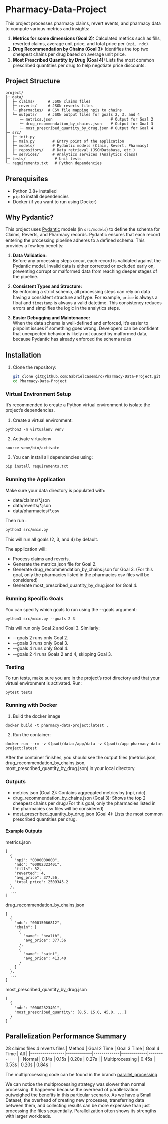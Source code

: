# Pharmacy-Data-Project

This project processes pharmacy claims, revert events, and pharmacy data to compute various metrics and insights:
1. **Metrics for some dimensions (Goal 2):** Calculated metrics such as fills, reverted claims, average unit price, and total price per `(npi, ndc)`.
2. **Drug Recommendation by Chains (Goal 3):** Identifies the top two cheapest chains per drug based on average unit price.
3. **Most Prescribed Quantity by Drug (Goal 4):** Lists the most common prescribed quantities per drug to help negotiate price discounts.

## Project Structure
```
project/
├─ data/
│  ├─ claims/      # JSON claims files
│  ├─ reverts/     # JSON reverts files
│  └─ pharmacies/  # CSV file mapping npis to chains
│  └─ outputs/     # JSON output files for goals 2, 3, and 4
│     └─ metrics.json                          # Output for Goal 2
│     └─ drug_recommendation_by_chains.json    # Output for Goal 3
│     └─ most_prescribed_quantity_by_drug.json # Output for Goal 4
├─ src/
│  ├─ init.py
│  ├─ main.py        # Entry point of the application
│  ├─ models/        # Pydantic models (Claim, Revert, Pharmacy)
│  ├─ repository/    # Data retrieval (JSONDatabase, etc.)
│  └─ services/      # Analytics services (Analytics class)
├─ tests/             # Unit tests
└─ requirements.txt   # Python dependencies
```

## Prerequisites

- Python 3.8+ installed
- `pip` to install dependencies
- Docker (if you want to run using Docker)


## Why Pydantic?

This project uses [Pydantic](https://pydantic-docs.helpmanual.io/) models (in `src/models`) to define the schema for Claims, Reverts, and Pharmacy records. Pydantic ensures that each record entering the processing pipeline adheres to a defined schema. This provides a few key benefits:

1. **Data Validation:**  
   Before any processing steps occur, each record is validated against the Pydantic model. Invalid data is either corrected or excluded early on, preventing corrupt or malformed data from reaching deeper stages of the pipeline.

2. **Consistent Types and Structure:**  
   By enforcing a strict schema, all processing steps can rely on data having a consistent structure and type. For example, `price` is always a float and `timestamp` is always a valid datetime. This consistency reduces errors and simplifies the logic in the analytics steps.

3. **Easier Debugging and Maintenance:**  
   When the data schema is well-defined and enforced, it’s easier to pinpoint issues if something goes wrong. Developers can be confident that unexpected behavior is likely not caused by malformed data, because Pydantic has already enforced the schema rules

## Installation

1. Clone the repository:
   ```bash
   git clone git@github.com:GabrielCasemiro/Pharmacy-Data-Project.git
   cd Pharmacy-Data-Project


### Virtual Environment Setup
It’s recommended to create a Python virtual environment to isolate the project’s dependencies.

1.	Create a virtual environment:
```
python3 -m virtualenv venv
```

2. Activate virtualenv 
```
source venv/bin/activate
```

3. You can install all dependencies using:
```
pip install requirements.txt
```

### Running the Application

Make sure your data directory is populated with:
- data/claims/*.json
- data/reverts/*.json
- data/pharmacies/*.csv

Then run :
```
python3 src/main.py
```
This will run all goals (2, 3, and 4) by default.

The application will:
- Process claims and reverts.
- Generate the metrics.json file for Goal 2.
- Generate drug_recommendation_by_chains.json for Goal 3. (For this goal, only the pharmacies listed in the pharmacies csv files will be considered)
- Generate most_prescribed_quantity_by_drug.json for Goal 4.

### Running Specific Goals

You can specify which goals to run using the --goals argument:
```
python3 src/main.py --goals 2 3
```
This will run only Goal 2 and Goal 3. Similarly:
- --goals 2 runs only Goal 2.
- --goals 3 runs only Goal 3.
- --goals 4 runs only Goal 4.
- --goals 2 4 runs Goals 2 and 4, skipping Goal 3.

### Testing


To run tests, make sure you are in the project’s root directory and that your virtual environment is activated. Run:

```
pytest tests
```

### Running with Docker

1. Build the docker image 
```
docker build -t pharmacy-data-project:latest .
```

2.	Run the container:
```
docker run --rm -v $(pwd)/data:/app/data -v $(pwd):/app pharmacy-data-project:latest
```

After the container finishes, you should see the output files (metrics.json, drug_recommendation_by_chains.json, most_prescribed_quantity_by_drug.json) in your local directory.

### Outputs
- metrics.json (Goal 2): Contains aggregated metrics by (npi, ndc).
- drug_recommendation_by_chains.json (Goal 3): Shows the top 2 cheapest chains per drug.(For this goal, only the pharmacies listed in the pharmacies csv files will be considered)
- most_prescribed_quantity_by_drug.json (Goal 4): Lists the most common prescribed quantities per drug.
#### Example Outputs
metrics.json
```
[
  {
    "npi": "0000000000",
    "ndc": "00002323401",
    "fills": 82,
    "reverted": 4,
    "avg_price": 377.56,
    "total_price": 2509345.2
  },
  ...
]
```
drug_recommendation_by_chains.json
```
[
  {
    "ndc": "00015066812",
    "chain": [
      {
        "name": "health",
        "avg_price": 377.56
      },
      {
        "name": "saint",
        "avg_price": 413.40
      }
    ]
  },
  ...
]
```
most_prescribed_quantity_by_drug.json
```
[
  {
    "ndc": "00002323401",
    "most_prescribed_quantity": [8.5, 15.0, 45.0, ...]
  }
]
```

## Parallelization Performance Summary

28 claims files
4 reverts files
| Method          | Goal 2 Time | Goal 3 Time | Goal 4 Time | All         |
|-----------------|-------------|-------------|-------------|-------------|
| Normal          | 0.14s       | 0.15s       | 0.20s       | 0.27s       |
| Multiprocessing | 0.45s       | 0.53s       | 0.20s       | 0.84s       |

The multiprocessing code can be found in the branch [parallel_processing](https://github.com/GabrielCasemiro/Pharmacy-Data-Project/blob/parallel_processing/src/services/analytics_parallel.py).

We can notice the multiprocessing strategy was slower than normal processing. It happened because the overhead of parallelization outweighed the benefits in this particular scenario. As we have a Small Dataset, the overhead of creating new processes, transferring data between them, and collecting results can be more expensive than just processing the files sequentially. Parallelization often shows its strengths with larger workloads.
